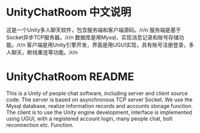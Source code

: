 # UnityChatRoom 中文说明

这是一个Unity多人聊天软件，包含服务端和客户端源码。/r/n
服务端是基于Socket异步TCP服务器。/r/n
数据库是用Mysql，实现消息记录和账号存储功能。/r/n
客户端是用Unity引擎开发，界面是用UGUI实现，具有账号注册登录，多人聊天，断线重连等功能。/r/n

# UnityChatRoom README

This is a Unity of people chat software, including server and client source code.
The server is based on asynchronous TCP server Socket.
We use the Mysql database, realize information records and accounts storage function.
The client is to use the Unity engine development, interface is implemented using UGUI, with a registered account login, many people chat, bolt reconnection etc. Function.
